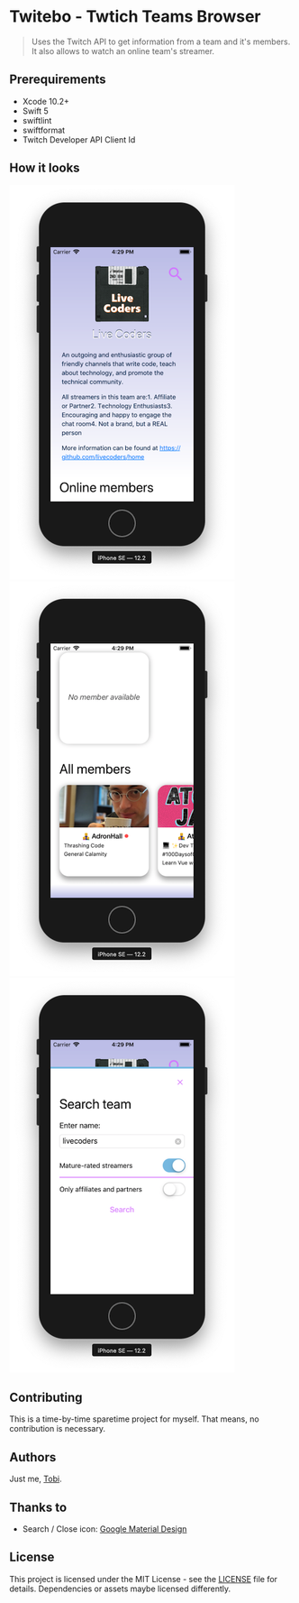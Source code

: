 # Twitebo - Twtich Teams Browser
> Uses the Twitch API to get information from a team and it's members. It also allows to watch an online team's streamer.

## Prerequirements
- Xcode 10.2+
- Swift 5
- swiftlint
- swiftformat
- Twitch Developer API Client Id

## How it looks

![Team](docs/team-1.png)
![Team](docs/team-2.png)
![Search](docs/search.png)

## Contributing

This is a time-by-time sparetime project for myself. That means, no contribution is necessary.

## Authors

Just me, [Tobi]([https://tscholze.github.io).

## Thanks to

- Search / Close icon: [Google Material Design](https://materialdesignicons.com/)

## License

This project is licensed under the MIT License - see the [LICENSE](LICENSE.md) file for details.
Dependencies or assets maybe licensed differently.